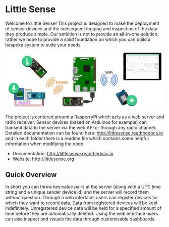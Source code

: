# Little Sense
Welcome to Little Sense! This project is designed to make the deployment of sensor devices and the subsequent logging and inspection of the data they produce simple. Our ambition is not to provide an all-in-one solution, rather we hope to provide a solid foundation on which you can build a bespoke system to suite your needs. 

![System Overview](docs/img/architecture.png)

The project is centered around a RasperryPi which acts as a web server and radio receiver. Sensor devices (based on Arduinos for example) can transmit data to the server via the web API or through any radio channel. Detailed documentation can be found here: http://littlesense.readthedocs.io and in each folder there is a readme file which contains some helpful information when modifying the code.

* Documentation: http://littlesense.readthedocs.io
* Website: http://littlesense.org

## Quick Overview
In short you can throw key:value pairs at the server (along with a UTC time string and a unique sender device id) and the server will record them without question. Through a web interface, users can register devices for which they want to record data. Data from registered devices will be kept indefinitely. Unregistered device data will be held for a specified amount of time before they are automatically deleted. Using the web interface users can also inspect and visuals the data through customisable dashboards. 


